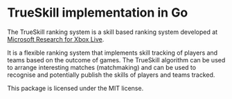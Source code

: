 # TrueSkill implementation in Go

The TrueSkill ranking system is a skill based ranking system developed at
[Microsoft Research for Xbox Live](https://research.microsoft.com/en-us/projects/trueskill/details.aspx).

It is a flexible ranking system that implements skill tracking of players and
teams based on the outcome of games. The TrueSkill algorithm can be used to
arrange interesting matches (matchmaking) and can be used to recognise and
potentially publish the skills of players and teams tracked.

This package is licensed under the MIT license.
